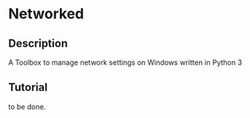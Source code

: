 # Networked

## Description

A Toolbox to manage network settings on Windows written in Python 3


## Tutorial

to be done.
